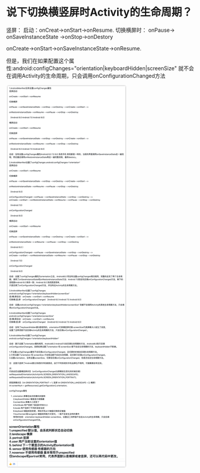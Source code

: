 # 说下切换横竖屏时Activity的生命周期？

竖屏：
启动：onCreat->onStart->onResume.
切换横屏时：
onPause-> onSaveInstanceState ->onStop->onDestory

onCreate->onStart->onSaveInstanceState->onResume.

但是，我们在如果配置这个属性:android:configChanges="orientation|keyboardHidden|screenSize"
就不会在调用Activity的生命周期，只会调用onConfigurationChanged方法



![image-20210104160742245](图片/Untitled.assets/image-20210104160742245.png)

